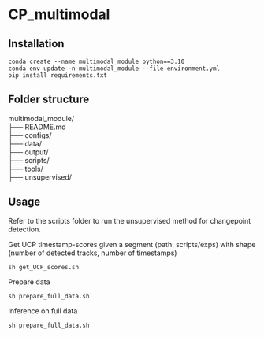 # CP_multimodal
## Installation

```
conda create --name multimodal_module python==3.10
conda env update -n multimodal_module --file environment.yml
pip install requirements.txt
```

## Folder structure
multimodal_module/ </br>
├── README.md </br>
├── configs/ </br>
├── data/ </br> 
├── output/ </br>
├── scripts/ </br>
├── tools/ </br>
├── unsupervised/ </br>

## Usage 
Refer to the scripts folder to run the unsupervised method for changepoint detection.

Get UCP timestamp-scores given a segment (path: scripts/exps) with shape (number of detected tracks, number of timestamps)
```
sh get_UCP_scores.sh
```

Prepare data
```
sh prepare_full_data.sh
```

Inference on full data
```
sh prepare_full_data.sh
```


